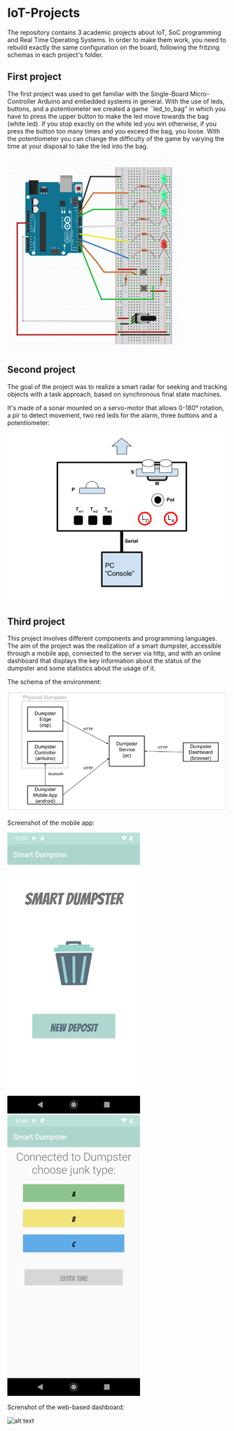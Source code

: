 # IoT-Projects

The repository contains 3 academic projects about IoT, SoC programming and Real Time Operating Systems.
In order to make them work, you need to rebuild exactly the same configuration on the board, following
the fritzing schemas in each project's folder.

## First project
The first project was used to get familiar with the Single-Board Micro-Controller Arduino and embedded systems in general. With the use of leds, buttons, and a potentiometer we created a game ¨led_to_bag" in which you have to press the upper button to make the led move towards the bag (white led). If you stop exactly on the white led you win otherwise, if you press the button too many times and you exceed the bag, you loose. With the potentiometer you can change the difficulty of the game by varying the time at your disposal to take the led into the bag.

![alt text](https://github.com/MatteoRagazzini/IoT-Projects/blob/main/images/prj1.png)

## Second project
The goal of the project was to realize a smart radar for seeking and tracking objects with a task approach, based on synchronous final state machines.

It's made of a sonar mounted on a servo-motor that allows 0-180° rotation, a pir to detect movement, two red leds for the alarm, three buttons and a potentiometer:

![alt text](https://github.com/MatteoRagazzini/IoT-Projects/blob/main/images/prj2.png)


## Third project
This project involves different components and programming languages. The aim of the project was the realization of a smart dumpster, accessible through a mobile app, connected to the server via http, and with an online dashboard that displays the key information about the status of the dumpster and some statistics about the usage of it. 

The schema of the environment:

![alt text](https://github.com/MatteoRagazzini/IoT-Projects/blob/main/images/prj3_env.png)

Screenshot of the mobile app:

![alt text](https://github.com/MatteoRagazzini/IoT-Projects/blob/main/images/prj3_home.jpg) ![alt text](https://github.com/MatteoRagazzini/IoT-Projects/blob/main/images/prj3_deposit.jpg)

Screnshot of the web-based dashboard:

![alt text](https://github.com/MatteoRagazzini/IoT-Projects/blob/main/images/prj3_dashboard.png)
